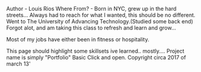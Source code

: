 Author - Louis Rios
Where From? - Born in NYC, grew up in the hard streets... Always had to reach for what I wanted, this should be no different.
Went to The University of Advancing Technology.(Studied some back end)
Forgot alot, and am taking this class to refresh and learn and grow...

Most of my jobs have either been in fitness or hospitality.


This page should highlight some skillsets ive learned.. mostly....
Project name is simply "Portfolio"
Basic Click and open.
Copyright circa 2017 of march 13'
